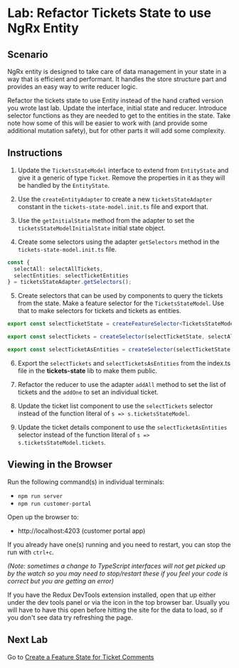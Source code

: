 # Lab: Refactor Tickets State to use NgRx Entity

## Scenario
NgRx entity is designed to take care of data management in your state in a way that is efficient and performant. It handles the store structure part and provides an easy way to write reducer logic.

Refactor the tickets state to use Entity instead of the hand crafted version you wrote last lab. Update the interface, initial state and reducer. Introduce selector functions as they are needed to get to the entities in the state. Take note how some of this will be easier to work with (and provide some additional mutation safety), but for other parts it will add some complexity.

## Instructions
1. Update the `TicketsStateModel` interface to extend from `EntityState` and give it a generic of type `Ticket`. Remove the properties in it as they will be handled by the `EntityState`.

1. Use the `createEntityAdapter` to create a new `ticketsStateAdapter` constant in the `tickets-state-model.init.ts` file and export that.

1. Use the `getInitialState` method from the adapter to set the `ticketsStateModelInitialState` initial state object.

1. Create some selectors using the adapter `getSelectors` method in the `tickets-state-model.init.ts` file.
```typescript
const {
  selectAll: selectAllTickets,
  selectEntities: selectTicketEntities
} = ticketsStateAdapter.getSelectors();
```

5. Create selectors that can be used by components to query the tickets from the state. Make a feature selector for the `TicketsStateModel`. Use that to make selectors for tickets and tickets as entities.
```typescript
export const selectTicketState = createFeatureSelector<TicketsStateModel>('ticketsStateModel');

export const selectTickets = createSelector(selectTicketState, selectAllTickets);

export const selectTicketAsEntities = createSelector(selectTicketState, selectTicketEntities);
```

6. Export the `selectTickets` and `selectTicketsAsEntities` from the index.ts file in the **tickets-state** lib to make them public.

1. Refactor the reducer to use the adapter `addAll` method to set the list of tickets and the `addOne` to set an individual ticket.

1. Update the ticket list component to use the `selectTickets` selector instead of the function literal of `s => s.ticketsStateModel`.

1. Update the ticket details component to use the `selectTicketAsEntities` selector instead of the function literal of `s => s.ticketsStateModel.tickets`.

## Viewing in the Browser
Run the following command(s) in individual terminals:
- `npm run server`
- `npm run customer-portal`

Open up the browser to:
- http://localhost:4203 (customer portal app)

If you already have one(s) running and you need to restart, you can stop the run with `ctrl+c`.

*(Note: sometimes a change to TypeScript interfaces will not get picked up by the watch so you may need to stop/restart these if you feel your code is correct but you are getting an error)*

If you have the Redux DevTools extension installed, open that up either under the dev tools panel or via the icon in the top browser bar. Usually you will have to have this open before hitting the site for the data to load, so if you don't see data try refreshing the page.

## Next Lab
Go to [Create a Feature State for Ticket Comments](lab-4.md)